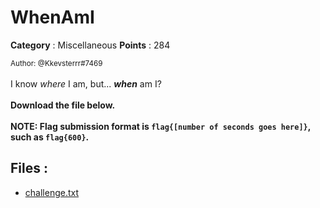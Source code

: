 # WhenAmI

**Category** : Miscellaneous
**Points** : 284

<small>Author: @Kkevsterrr#7469</small><br><br>I know <i>where</i> I am, but... <i><b>when</i></b> am I? <br> <br> <b>Download the file below.</b> <br> <br> <b>NOTE: Flag submission format is <code>flag{[number of seconds goes here]}</code>, such as <code>flag{600}</code>.</b>


## Files : 
 - [challenge.txt](./challenge.txt)


